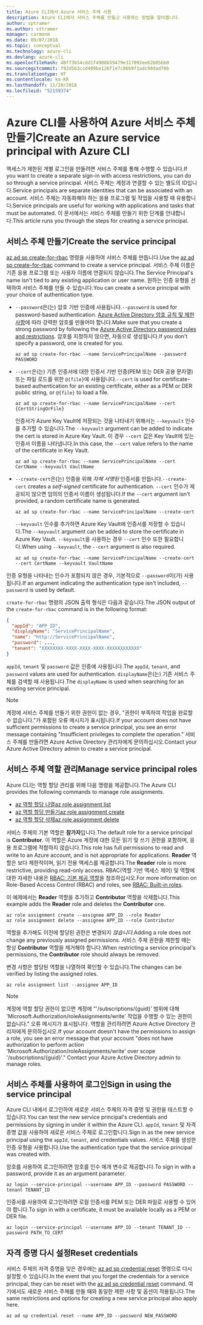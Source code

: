 ```yaml
---
title: Azure CLI에서 Azure 서비스 주체 사용
description: Azure CLI에서 서비스 주체를 만들고 사용하는 방법을 알아봅니다.
author: sptramer
ms.author: sttramer
manager: carmonm
ms.date: 09/07/2018
ms.topic: conceptual
ms.technology: azure-cli
ms.devlang: azure-cli
ms.openlocfilehash: 40ff3b54cdd1f4908b59479e317092ee62b05bb0
ms.sourcegitcommit: f92d5b3ccd409be126f1e7c06b9f1adc98dad78b
ms.translationtype: HT
ms.contentlocale: ko-KR
ms.lasthandoff: 11/20/2018
ms.locfileid: "52159374"
---
```

# <a name="create-an-azure-service-principal-with-azure-cli"></a><span data-ttu-id="66a08-103">Azure CLI를 사용하여 Azure 서비스 주체 만들기</span><span class="sxs-lookup"><span data-stu-id="66a08-103">Create an Azure service principal with Azure CLI</span></span>

<span data-ttu-id="66a08-104">액세스가 제한된 개별 로그인을 만들려면 서비스 주체를 통해 수행할 수 있습니다.</span><span class="sxs-lookup"><span data-stu-id="66a08-104">If you want to create a separate sign-in with access restrictions, you can do so through a service principal.</span></span> <span data-ttu-id="66a08-105">서비스 주체는 계정과 연결할 수 있는 별도의 ID입니다.</span><span class="sxs-lookup"><span data-stu-id="66a08-105">Service principals are separate identities that can be associated with an account.</span></span> <span data-ttu-id="66a08-106">서비스 주체는 자동화해야 하는 응용 프로그램 및 작업을 사용할 때 유용합니다.</span><span class="sxs-lookup"><span data-stu-id="66a08-106">Service principals are useful for working with applications and tasks that must be automated.</span></span> <span data-ttu-id="66a08-107">이 문서에서는 서비스 주체를 만들기 위한 단계를 안내합니다.</span><span class="sxs-lookup"><span data-stu-id="66a08-107">This article runs you through the steps for creating a service principal.</span></span>

## <a name="create-the-service-principal"></a><span data-ttu-id="66a08-108">서비스 주체 만들기</span><span class="sxs-lookup"><span data-stu-id="66a08-108">Create the service principal</span></span>

<span data-ttu-id="66a08-109">[az ad sp create-for-rbac](/cli/azure/ad/sp#az-ad-sp-create-for-rbac) 명령을 사용하여 서비스 주체를 만듭니다.</span><span class="sxs-lookup"><span data-stu-id="66a08-109">Use the [az ad sp create-for-rbac](/cli/azure/ad/sp#az-ad-sp-create-for-rbac) command to create a service principal.</span></span> <span data-ttu-id="66a08-110">서비스 주체 이름은 기존 응용 프로그램 또는 사용자 이름에 연결되지 않습니다.</span><span class="sxs-lookup"><span data-stu-id="66a08-110">The Service Principal's name isn't tied to any existing application or user name.</span></span> <span data-ttu-id="66a08-111">원하는 인증 유형을 선택하여 서비스 주체를 만들 수 있습니다.</span><span class="sxs-lookup"><span data-stu-id="66a08-111">You can create a service principal with your choice of authentication type.</span></span>

* <span data-ttu-id="66a08-112">`--password`은(는) 암호 기반 인증에 사용됩니다.</span><span class="sxs-lookup"><span data-stu-id="66a08-112">`--password` is used for password-based authentication.</span></span> <span data-ttu-id="66a08-113">[Azure Active Directory 암호 규칙 및 제한 사항](/azure/active-directory/active-directory-passwords-policy)에 따라 강력한 암호를 만들어야 합니다.</span><span class="sxs-lookup"><span data-stu-id="66a08-113">Make sure that you create a strong password by following the [Azure Active Directory password rules and restrictions](/azure/active-directory/active-directory-passwords-policy).</span></span> <span data-ttu-id="66a08-114">암호를 지정하지 않으면, 자동으로 생성됩니다.</span><span class="sxs-lookup"><span data-stu-id="66a08-114">If you don't specify a password, one is created for you.</span></span>

  ```azurecli-interactive
  az ad sp create-for-rbac --name ServicePrincipalName --password PASSWORD
  ```

* <span data-ttu-id="66a08-115">`--cert`은(는) 기존 인증서에 대한 인증서 기반 인증(PEM 또는 DER 공용 문자열) 또는 파일 로드를 위한 `@{file}`에 사용됩니다.</span><span class="sxs-lookup"><span data-stu-id="66a08-115">`--cert` is used for certificate-based authentication for an existing certificate, either as a PEM or DER public string, or `@{file}` to load a file.</span></span>

  ```azurecli-interactive
  az ad sp create-for-rbac --name ServicePrincipalName --cert {CertStringOrFile}
  ```

  <span data-ttu-id="66a08-116">인증서가 Azure Key Vault에 저장되는 것을 나타내기 위해서는 `--keyvault` 인수를 추가할 수 있습니다.</span><span class="sxs-lookup"><span data-stu-id="66a08-116">The `--keyvault` argument can be added to indicate the cert is stored in Azure Key Vault.</span></span> <span data-ttu-id="66a08-117">이 경우 `--cert` 값은 Key Vault에 있는 인증서 이름을 나타냅니다.</span><span class="sxs-lookup"><span data-stu-id="66a08-117">In this case, the `--cert` value refers to the name of the certificate in Key Vault.</span></span>

  ```azurecli-interactive
  az ad sp create-for-rbac --name ServicePrincipalName --cert CertName --keyvault VaultName
  ```

* <span data-ttu-id="66a08-118">`--create-cert`은(는) 인증을 위해 _자체 서명된_ 인증서를 만듭니다.</span><span class="sxs-lookup"><span data-stu-id="66a08-118">`--create-cert` creates a _self-signed_ certificate for authentication.</span></span> <span data-ttu-id="66a08-119">`--cert` 인수가 제공되지 않으면 임의의 인증서 이름이 생성됩니다.</span><span class="sxs-lookup"><span data-stu-id="66a08-119">If the `--cert` argument isn't provided, a random certificate name is generated.</span></span>

  ```azurecli-interactive
  az ad sp create-for-rbac --name ServicePrincipalName --create-cert
  ```

  <span data-ttu-id="66a08-120">`--keyvault` 인수를 추가하면 Azure Key Vault에 인증서를 저장할 수 있습니다.</span><span class="sxs-lookup"><span data-stu-id="66a08-120">The `--keyvault` argument can be added to store the certificate in Azure Key Vault.</span></span> <span data-ttu-id="66a08-121">`--keyvault`을 사용하는 경우 `--cert` 인수 또한 필요합니다.</span><span class="sxs-lookup"><span data-stu-id="66a08-121">When using `--keyvault`, the `--cert` argument is also required.</span></span>

  ```azurecli-interactive
  az ad sp create-for-rbac --name ServicePrincipalName --create-cert --cert CertName --keyvault VaultName
  ```

<span data-ttu-id="66a08-122">인증 유형을 나타내는 인수가 포함되지 않은 경우, 기본적으로 `--password`이(가) 사용됩니다.</span><span class="sxs-lookup"><span data-stu-id="66a08-122">If an argument indicating the authentication type isn't included, `--password` is used by default.</span></span>

<span data-ttu-id="66a08-123">`create-for-rbac` 명령의 JSON 출력 형식은 다음과 같습니다.</span><span class="sxs-lookup"><span data-stu-id="66a08-123">The JSON output of the `create-for-rbac` command is in the following format:</span></span>

```json
{
  "appId": "APP_ID",
  "displayName": "ServicePrincipalName",
  "name": "http://ServicePrincipalName",
  "password": ...,
  "tenant": "XXXXXXXX-XXXX-XXXX-XXXX-XXXXXXXXXXXX"
}
```

<span data-ttu-id="66a08-124">`appId`, `tenant` 및 `password` 값은 인증에 사용됩니다.</span><span class="sxs-lookup"><span data-stu-id="66a08-124">The `appId`, `tenant`, and `password` values are used for authentication.</span></span> <span data-ttu-id="66a08-125">`displayName`은(는) 기존 서비스 주체를 검색할 때 사용됩니다.</span><span class="sxs-lookup"><span data-stu-id="66a08-125">The `displayName` is used when searching for an existing service principal.</span></span>

> [!NOTE]
> <span data-ttu-id="66a08-126">계정에 서비스 주체를 만들기 위한 권한이 없는 경우, "권한이 부족하여 작업을 완료할 수 없습니다."가 포함된 오류 메시지가 표시됩니다.</span><span class="sxs-lookup"><span data-stu-id="66a08-126">If your account does not have sufficient permissions to create a service principal, you see an error message containing "Insufficient privileges to complete the operation."</span></span> <span data-ttu-id="66a08-127">서비스 주체를 만들려면 Azure Active Directory 관리자에게 문의하십시오.</span><span class="sxs-lookup"><span data-stu-id="66a08-127">Contact your Azure Active Directory admin to create a service principal.</span></span>

## <a name="manage-service-principal-roles"></a><span data-ttu-id="66a08-128">서비스 주체 역할 관리</span><span class="sxs-lookup"><span data-stu-id="66a08-128">Manage service principal roles</span></span>

<span data-ttu-id="66a08-129">Azure CLI는 역할 할당 관리를 위해 다음 명령을 제공합니다.</span><span class="sxs-lookup"><span data-stu-id="66a08-129">The Azure CLI provides the following commands to manage role assignments.</span></span>

* [<span data-ttu-id="66a08-130">az 역할 할당 나열</span><span class="sxs-lookup"><span data-stu-id="66a08-130">az role assignment list</span></span>](/cli/azure/role/assignment#az-role-assignment-list)
* [<span data-ttu-id="66a08-131">az 역할 할당 만들기</span><span class="sxs-lookup"><span data-stu-id="66a08-131">az role assignment create</span></span>](/cli/azure/role/assignment#az-role-assignment-create)
* [<span data-ttu-id="66a08-132">az 역할 할당 삭제</span><span class="sxs-lookup"><span data-stu-id="66a08-132">az role assignment delete</span></span>](/cli/azure/role/assignment#az-role-assignment-delete)

<span data-ttu-id="66a08-133">서비스 주체의 기본 역할은 **참가자**입니다.</span><span class="sxs-lookup"><span data-stu-id="66a08-133">The default role for a service principal is **Contributor**.</span></span> <span data-ttu-id="66a08-134">이 역할은 Azure 계정에 대한 모든 읽기 및 쓰기 권한을 포함하며, 응용 프로그램에 적합하지 않습니다.</span><span class="sxs-lookup"><span data-stu-id="66a08-134">This role has full permissions to read and write to an Azure account, and is not appropriate for applications.</span></span> <span data-ttu-id="66a08-135">**Reader** 역할은 보다 제한적이며, 읽기 전용 액세스를 제공합니다.</span><span class="sxs-lookup"><span data-stu-id="66a08-135">The **Reader** role is more restrictive, providing read-only access.</span></span>  <span data-ttu-id="66a08-136">RBAC(역할 기반 액세스 제어) 및 역할에 대한 자세한 내용은 [RBAC: 기본 제공 역할](/azure/active-directory/role-based-access-built-in-roles)을 참조하십시오.</span><span class="sxs-lookup"><span data-stu-id="66a08-136">For more information on Role-Based Access Control (RBAC) and roles, see [RBAC: Built-in roles](/azure/active-directory/role-based-access-built-in-roles).</span></span>

<span data-ttu-id="66a08-137">이 예제에서는 **Reader** 역할을 추가하고 **Contributor** 역할을 삭제합니다.</span><span class="sxs-lookup"><span data-stu-id="66a08-137">This example adds the **Reader** role and deletes the **Contributor** one.</span></span>

```azurecli-interactive
az role assignment create --assignee APP_ID --role Reader
az role assignment delete --assignee APP_ID --role Contributor
```

<span data-ttu-id="66a08-138">역할을 추가해도 이전에 할당된 권한은 변경되지 _않습니다_.</span><span class="sxs-lookup"><span data-stu-id="66a08-138">Adding a role does _not_ change any previously assigned permissions.</span></span> <span data-ttu-id="66a08-139">서비스 주체 권한을 제한할 때는 항상 __Contributor__ 역할을 제거해야 합니다.</span><span class="sxs-lookup"><span data-stu-id="66a08-139">When restricting a service principal's permissions, the __Contributor__ role should always be removed.</span></span>

<span data-ttu-id="66a08-140">변경 사항은 할당된 역할을 나열하여 확인할 수 있습니다.</span><span class="sxs-lookup"><span data-stu-id="66a08-140">The changes can be verified by listing the assigned roles.</span></span>

```azurecli-interactive
az role assignment list --assignee APP_ID
```

> [!NOTE]
> <span data-ttu-id="66a08-141">계정에 역할 할당 권한이 없으면 계정에 "'/subscriptions/{guid}' 범위에 대해 'Microsoft.Authorization/roleAssignments/write' 작업을 수행할 수 있는 권한이 없습니다." 오류 메시지가 표시됩니다. 역할을 관리하려면 Azure Active Directory 관리자에게 문의하십시오.</span><span class="sxs-lookup"><span data-stu-id="66a08-141">If your account doesn't have the permissions to assign a role, you see an error message that your account "does not have authorization to perform action 'Microsoft.Authorization/roleAssignments/write' over scope '/subscriptions/{guid}'." Contact your Azure Active Directory admin to manage roles.</span></span>

## <a name="sign-in-using-the-service-principal"></a><span data-ttu-id="66a08-142">서비스 주체를 사용하여 로그인</span><span class="sxs-lookup"><span data-stu-id="66a08-142">Sign in using the service principal</span></span>

<span data-ttu-id="66a08-143">Azure CLI 내에서 로그인하여 새로운 서비스 주체의 자격 증명 및 권한을 테스트할 수 있습니다.</span><span class="sxs-lookup"><span data-stu-id="66a08-143">You can test the new service principal's credentials and permissions by signing in under it within the Azure CLI.</span></span> <span data-ttu-id="66a08-144">`appId`, `tenant` 및 자격 증명 값을 사용하여 새로운 서비스 주체로 로그인합니다.</span><span class="sxs-lookup"><span data-stu-id="66a08-144">Sign in as the new service principal using the `appId`, `tenant`, and credentials values.</span></span> <span data-ttu-id="66a08-145">서비스 주체를 생성한 인증 유형을 사용합니다.</span><span class="sxs-lookup"><span data-stu-id="66a08-145">Use the authentication type that the service principal was created with.</span></span>

<span data-ttu-id="66a08-146">암호를 사용하여 로그인하려면 암호를 인수 매개 변수로 제공합니다.</span><span class="sxs-lookup"><span data-stu-id="66a08-146">To sign in with a password, provide it as an argument parameter.</span></span>

```azurecli-interactive
az login --service-principal --username APP_ID --password PASSWORD --tenant TENANT_ID
```

<span data-ttu-id="66a08-147">인증서를 사용하여 로그인하려면 로컬 인증서를 PEM 또는 DER 파일로 사용할 수 있어야 합니다.</span><span class="sxs-lookup"><span data-stu-id="66a08-147">To sign in with a certificate, it must be available locally as a PEM or DER file.</span></span>

```azurecli-interactive
az login --service-principal --username APP_ID --tenant TENANT_ID --password PATH_TO_CERT
```

## <a name="reset-credentials"></a><span data-ttu-id="66a08-148">자격 증명 다시 설정</span><span class="sxs-lookup"><span data-stu-id="66a08-148">Reset credentials</span></span>

<span data-ttu-id="66a08-149">서비스 주체의 자격 증명을 잊은 경우에는 [az ad sp credential reset](/cli/azure/ad/sp/credential#az-ad-sp-credential-reset) 명령으로 다시 설정할 수 있습니다.</span><span class="sxs-lookup"><span data-stu-id="66a08-149">In the event that you forget the credentials for a service principal, they can be reset with the [az ad sp credential reset](/cli/azure/ad/sp/credential#az-ad-sp-credential-reset) command.</span></span> <span data-ttu-id="66a08-150">여기에서도 새로운 서비스 주체를 만들 때와 동일한 제한 사항 및 옵션이 적용됩니다.</span><span class="sxs-lookup"><span data-stu-id="66a08-150">The same restrictions and options for creating a new service principal also apply here.</span></span>

```azurecli-interactive
az ad sp credential reset --name APP_ID --password NEW_PASSWORD
```
